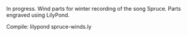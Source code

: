 In progress. Wind parts for winter recording of the song Spruce. Parts engraved using LilyPond.

Compile:
lilypond spruce-winds.ly
